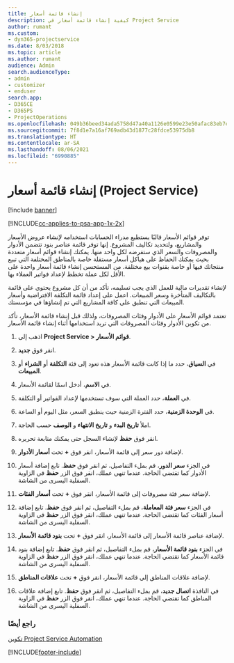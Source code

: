 ```yaml
---
title: إنشاء قائمة أسعار
description: كيفية إنشاء قائمة أسعار في Project Service
author: rumant
ms.custom:
- dyn365-projectservice
ms.date: 8/03/2018
ms.topic: article
ms.author: rumant
audience: Admin
search.audienceType:
- admin
- customizer
- enduser
search.app:
- D365CE
- D365PS
- ProjectOperations
ms.openlocfilehash: 049b36beed34ada5758d47a40a1126e0599e23e50afac83eb7ef0e37daaaaa65
ms.sourcegitcommit: 7f8d1e7a16af769adb43d1877c28fdce53975db8
ms.translationtype: HT
ms.contentlocale: ar-SA
ms.lasthandoff: 08/06/2021
ms.locfileid: "6990885"
---
```

# <a name="create-a-price-list-project-service"></a>إنشاء قائمة أسعار (Project Service)

[!include [banner](../includes/psa-now-project-operations.md)]

[!INCLUDE[cc-applies-to-psa-app-1x-2x](../includes/cc-applies-to-psa-app-1x-2x.md)]

توفر قوائم الأسعار قالبًا يستطيع مدراء الحسابات استخدامه لإنشاء عروض الأسعار والمشاريع، ولتحديد تكاليف المشروع. إنها توفر قائمة عناصر بنود تتضمن الأدوار والمصروفات والسعر الذي ستفرضه لكل واحد منها. يمكنك إنشاء قوائم أسعار متعددة بحيث يمكنك الحفاظ على هياكل أسعار مستقلة خاصة بالمناطق المختلفة التي تبيع منتجاتك فيها أو خاصة بقنوات بيع مختلفة. من المستحسن إنشاء قائمة أسعار واحدة على الأقل لكل عملة تخطط لإعداد فواتير العملاء بها.  
  
لإنشاء تقديرات مالية للعمل الذي يجب تسليمه، تأكد من أن كل مشروع يحتوي على قائمة بالتكاليف المتأخرة وسعر المبيعات. اعمل على إعداد قائمة التكلفة الافتراضية وأسعار المبيعات التي تنطبق على كافة المشاريع التي تم إنشاؤها في مؤسستك.  
  
تعتمد قوائم الأسعار على الأدوار وفئات المصروفات، ولذلك قبل إنشاء قائمة الأسعار، تأكد من تكوين الأدوار وفئات المصروفات التي تريد استخدامها أثناء إنشاء قائمة الأسعار.  
  
1.  اذهب إلى **Project Service > قوائم الأسعار**.  
  
2.  انقر فوق **جديد**.  
  
3.  في **السياق**، حدد ما إذا كانت قائمة الأسعار هذه تعود إلى فئة **التكلفة** أو **الشراء** أو **المبيعات**.  
  
4.  في **الاسم**، أدخل اسمًا لقائمة الأسعار.  
  
5.  في **العملة**، حدد العملة التي سوف تستخدمها لإعداد الفواتير أو التكلفة.  
  
6.  في **الوحدة الزمنية**، حدد الفترة الزمنية حيث ينطبق السعر، مثل اليوم أو الساعة.  
  
7.  املأ **تاريخ البدء** و **تاريخ الانتهاء** و **الوصف** حسب الحاجة.  
  
8.  انقر فوق **حفظ** لإنشاء السجل حتى يمكنك متابعة تحريره.  
  
9. لإضافة دور سعر إلى قائمة الأسعار، انقر فوق **+** تحت **أسعار الأدوار**.  
  
10. في الجزء **سعر الدور**، قم بملء التفاصيل، ثم انقر فوق **حفظ**. تابع إضافة أسعار الأدوار كما تقتضي الحاجة. عندما تنهي عملك، انقر فوق الزر **حفظ** في الزاوية السفلية اليسرى من الشاشة.  
  
11. لإضافة سعر فئة مصروفات إلى قائمة الأسعار، انقر فوق **+** تحت **أسعار الفئات**.  
  
12. في الجزء **سعر فئة المعاملة‬**، قم بملء التفاصيل، ثم انقر فوق **حفظ**. تابع إضافة أسعار الفئات كما تقتضي الحاجة. عندما تنهي عملك، انقر فوق الزر **حفظ** في الزاوية السفلية اليسرى من الشاشة.  
  
13. لإضافة عناصر قائمة الأسعار إلى قائمة الأسعار، انقر فوق **+** تحت **بنود قائمة الأسعار**.  
  
14. في الجزء **بنود قائمة الأسعار**، قم بملء التفاصيل، ثم انقر فوق **حفظ**. تابع إضافة بنود قائمة الأسعار كما تقتضي الحاجة. عندما تنهي عملك، انقر فوق الزر **حفظ** في الزاوية السفلية اليسرى من الشاشة.  
  
15. لإضافة علاقات المناطق إلى قائمة الأسعار، انقر فوق **+** تحت **علاقات المناطق**.  
  
16. في النافذة **اتصال جديد**، قم بملء التفاصيل، ثم انقر فوق **حفظ**. تابع إضافة علاقات المناطق كما تقتضي الحاجة. عندما تنهي عملك، انقر فوق الزر **حفظ** في الزاوية السفلية اليسرى من الشاشة.  
  
### <a name="see-also"></a>راجع أيضًا  
 [تكوين Project Service Automation](../psa/configure.md)


[!INCLUDE[footer-include](../includes/footer-banner.md)]